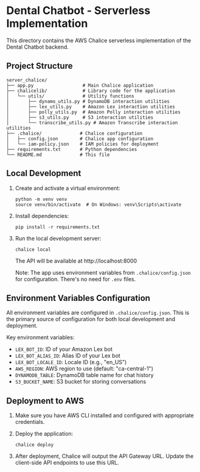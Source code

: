 # Dental Chatbot - Serverless Implementation

This directory contains the AWS Chalice serverless implementation of the Dental Chatbot backend.

## Project Structure

```
server_chalice/
├── app.py                  # Main Chalice application
├── chalicelib/             # Library code for the application
│   └── utils/              # Utility functions
│       ├── dynamo_utils.py # DynamoDB interaction utilities
│       ├── lex_utils.py    # Amazon Lex interaction utilities
│       ├── polly_utils.py  # Amazon Polly interaction utilities
│       ├── s3_utils.py     # S3 interaction utilities
│       └── transcribe_utils.py # Amazon Transcribe interaction utilities
├── .chalice/              # Chalice configuration
│   ├── config.json        # Chalice app configuration
│   └── iam-policy.json    # IAM policies for deployment
├── requirements.txt       # Python dependencies
└── README.md              # This file
```

## Local Development

1. Create and activate a virtual environment:

   ```
   python -m venv venv
   source venv/bin/activate  # On Windows: venv\Scripts\activate
   ```

2. Install dependencies:

   ```
   pip install -r requirements.txt
   ```

3. Run the local development server:

   ```
   chalice local
   ```

   The API will be available at http://localhost:8000

   Note: The app uses environment variables from `.chalice/config.json` for configuration. There's no need for `.env` files.

## Environment Variables Configuration

All environment variables are configured in `.chalice/config.json`. This is the primary source of configuration for both local development and deployment.

Key environment variables:

- `LEX_BOT_ID`: ID of your Amazon Lex bot
- `LEX_BOT_ALIAS_ID`: Alias ID of your Lex bot
- `LEX_BOT_LOCALE_ID`: Locale ID (e.g., "en_US")
- `AWS_REGION`: AWS region to use (default: "ca-central-1")
- `DYNAMODB_TABLE`: DynamoDB table name for chat history
- `S3_BUCKET_NAME`: S3 bucket for storing conversations

## Deployment to AWS

1. Make sure you have AWS CLI installed and configured with appropriate credentials.

2. Deploy the application:

   ```
   chalice deploy
   ```

3. After deployment, Chalice will output the API Gateway URL. Update the client-side API endpoints to use this URL.
